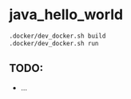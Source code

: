 # java_hello_world

``` bash
.docker/dev_docker.sh build
.docker/dev_docker.sh run
```

## TODO:
- ...
